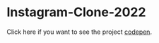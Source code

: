 # Instagram-Clone-2022

Click here if you want to see the project [codepen](https://codepen.io/xEfeHD/full/VwrmMRq).
